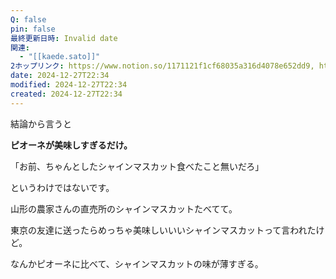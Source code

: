 ```yaml
---
Q: false
pin: false
最終更新日時: Invalid date
関連:
  - "[[kaede.sato]]"
2ホップリンク: https://www.notion.so/1171121f1cf68035a316d4078e652dd9, https://www.notion.so/12d1121f1cf680ba812be2dceea3d71f, https://www.notion.so/1371121f1cf6801fa701ccdb8d3e88a4, https://www.notion.so/1521121f1cf680599b60d7229b48b5ad, https://www.notion.so/1531121f1cf6801aab6bf6d15afbb16a, https://www.notion.so/1b852f0d9a674feea6621cc6d3bc100d, https://www.notion.so/2c848310d3134726b8f6b5ecefd972dc, https://www.notion.so/c90ae538b11f497cb2be155abc6f6447, https://www.notion.so/d12208cdc5c34e599f720a53ce566daa
date: 2024-12-27T22:34
modified: 2024-12-27T22:34
created: 2024-12-27T22:34
---
```

結論から言うと

**ピオーネが美味しすぎるだけ。**

  

「お前、ちゃんとしたシャインマスカット食べたこと無いだろ」

というわけではないです。

  

山形の農家さんの直売所のシャインマスカットたべてて。

東京の友達に送ったらめっちゃ美味しいいいシャインマスカットって言われたけど。

  

なんかピオーネに比べて、シャインマスカットの味が薄すぎる。